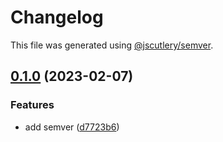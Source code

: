 # Changelog

This file was generated using [@jscutlery/semver](https://github.com/jscutlery/semver).

## [0.1.0](https://github.com/push-based/user-flow-gh-action/compare/v0.0.0-alpha.24...v0.1.0) (2023-02-07)


### Features

* add semver ([d7723b6](https://github.com/push-based/user-flow-gh-action/commit/d7723b6a20e3270334c0ce0d128dcc38d8be3ccb))

